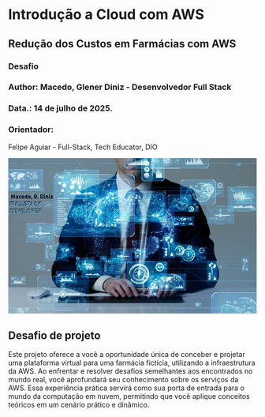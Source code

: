 # Introdução a Cloud com AWS
## Redução dos Custos em Farmácias com AWS 
### Desafio

### Author: Macedo, Glener Diniz - Desenvolvedor Full Stack
### Data.: 14 de julho de 2025.

### Orientador:
Felipe Aguiar - Full-Stack, Tech Educator, DIO

<p align="center">
  <img  src="https://raw.githubusercontent.com/gdmacedo/Glener-Talk/main/developer-MacedoGDiniz.jpg" alt="Macedo, Glener Diniz">
</p>

## Desafio de projeto
Este projeto oferece a você a oportunidade única de conceber e projetar uma plataforma virtual para uma farmácia fictícia, utilizando a infraestrutura da AWS. Ao enfrentar e resolver desafios semelhantes aos encontrados no mundo real, você aprofundará seu conhecimento sobre os serviços da AWS. Essa experiência prática servirá como sua porta de entrada para o mundo da computação em nuvem, permitindo que você aplique conceitos teóricos em um cenário prático e dinâmico.




